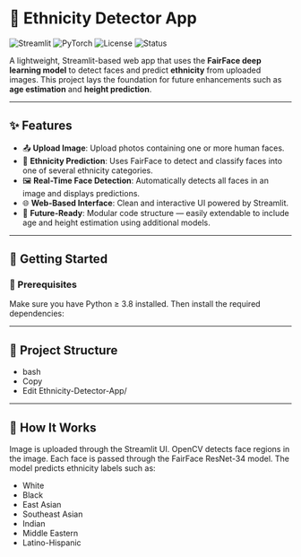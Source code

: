 # 🧬 Ethnicity Detector App

![Streamlit](https://img.shields.io/badge/Built%20With-Streamlit-red?logo=streamlit)
![PyTorch](https://img.shields.io/badge/Powered%20By-PyTorch-blue?logo=pytorch)
![License](https://img.shields.io/badge/License-MIT-green)
![Status](https://img.shields.io/badge/Status-Active-brightgreen)

A lightweight, Streamlit-based web app that uses the **FairFace deep learning model** to detect faces and predict **ethnicity** from uploaded images. This project lays the foundation for future enhancements such as **age estimation** and **height prediction**.

---

## ✨ Features

- 📤 **Upload Image**: Upload photos containing one or more human faces.
- 🧠 **Ethnicity Prediction**: Uses FairFace to detect and classify faces into one of several ethnicity categories.
- 🖼️ **Real-Time Face Detection**: Automatically detects all faces in an image and displays predictions.
- 🌐 **Web-Based Interface**: Clean and interactive UI powered by Streamlit.
- 🔧 **Future-Ready**: Modular code structure — easily extendable to include age and height estimation using additional models.


---

## 🚀 Getting Started

### 🔧 Prerequisites

Make sure you have Python ≥ 3.8 installed. Then install the required dependencies:


---

## 📁 Project Structure

- bash
- Copy
- Edit
Ethnicity-Detector-App/

---

## 🧠 How It Works

 Image is uploaded through the Streamlit UI.
 OpenCV detects face regions in the image.
 Each face is passed through the FairFace ResNet-34 model.
 The model predicts ethnicity labels such as:
- White
- Black
- East Asian
- Southeast Asian
- Indian
- Middle Eastern
- Latino-Hispanic
